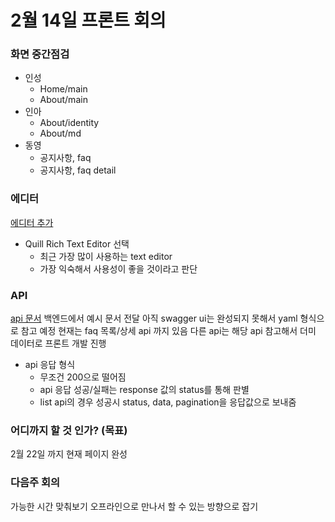 # 2월 14일 프론트 회의
### 화면 중간점검
- 인성
	- Home/main
	- About/main
- 인아
	- About/identity
 	- About/md
- 동영
	- 공지사항, faq
	- 공지사항, faq detail
   
### 에디터
[에디터 추가](https://github.com/HelloPy-Korea/hellopy-front/pull/14)
- Quill Rich Text Editor 선택
  - 최근 가장 많이 사용하는 text editor
  - 가장 익숙해서 사용성이 좋을 것이라고 판단 

### API
[api 문서](https://github.com/HelloPy-Korea/hellopy-backend/blob/feature/swagger/swagger/api.yaml)
백엔드에서 예시 문서 전달
아직 swagger ui는 완성되지 못해서 yaml 형식으로 참고 예정
현재는 faq 목록/상세 api 까지 있음
다른 api는 해당 api 참고해서 더미 데이터로 프론트 개발 진행

- api 응답 형식
  - 무조건 200으로 떨어짐
  - api 응답 성공/실패는 response 값의 status를 통해 판별
  - list api의 경우 성공시 status, data, pagination을 응답값으로 보내줌 

### 어디까지 할 것 인가? (목표)
2월 22일 까지 현재 페이지 완성

### 다음주 회의
가능한 시간 맞춰보기
오프라인으로 만나서 할 수 있는 방향으로 잡기

